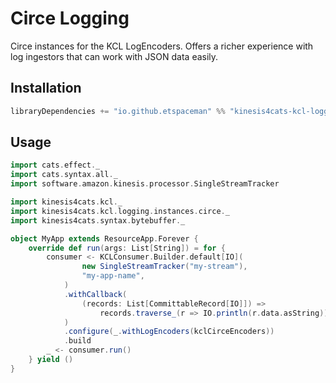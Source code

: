 # Circe Logging

Circe instances for the KCL LogEncoders. Offers a richer experience with log ingestors that can work with JSON data easily.

## Installation

```scala
libraryDependencies += "io.github.etspaceman" %% "kinesis4cats-kcl-logging-circe" % "@VERSION@"
```

## Usage

```scala mdoc:compile-only
import cats.effect._
import cats.syntax.all._
import software.amazon.kinesis.processor.SingleStreamTracker

import kinesis4cats.kcl._
import kinesis4cats.kcl.logging.instances.circe._
import kinesis4cats.syntax.bytebuffer._

object MyApp extends ResourceApp.Forever {
    override def run(args: List[String]) = for {
        consumer <- KCLConsumer.Builder.default[IO](
                new SingleStreamTracker("my-stream"),
                "my-app-name",
            )
            .withCallback(
                (records: List[CommittableRecord[IO]]) =>
                    records.traverse_(r => IO.println(r.data.asString))
            )
            .configure(_.withLogEncoders(kclCirceEncoders))
            .build
        _ <- consumer.run()
    } yield ()
}
```
